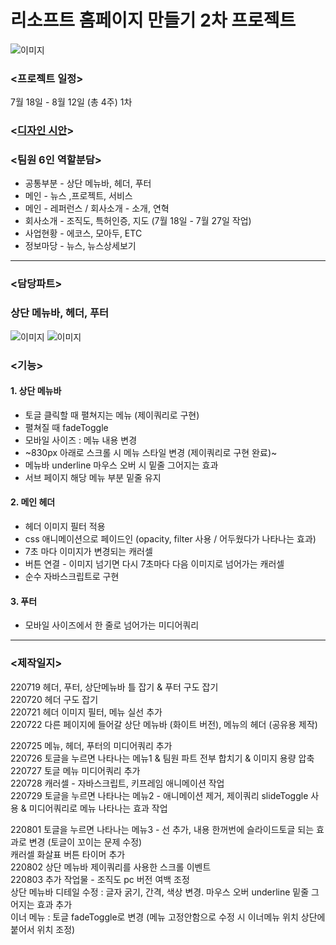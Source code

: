 # 리소프트 홈페이지 만들기 2차 프로젝트

![이미지](https://velog.velcdn.com/images/igit322/post/c7947666-37df-423c-aacf-3714cc3f5417/image.png)

### <프로젝트 일정>  
7월 18일 - 8월 12일 (총 4주) 1차  

### <[디자인 시안](https://xd.adobe.com/view/f608027b-e8cb-443a-a512-91ead94bf53e-a35b/specs/)>
  
### <팀원 6인 역할분담>  
- 공통부분 - 상단 메뉴바, 헤더, 푸터  
- 메인 - 뉴스 ,프로젝트, 서비스  
- 메인 - 레퍼런스 / 회사소개 - 소개, 연혁  
- 회사소개 - 조직도, 특허인증, 지도 (7월 18일 - 7월 27일 작업)  
- 사업현황 - 에코스, 모아두, ETC  
- 정보마당 - 뉴스, 뉴스상세보기  
  
------------  

### <담당파트>  
### **상단 메뉴바, 헤더, 푸터**

![이미지](https://velog.velcdn.com/images/igit322/post/70b4452e-459a-4d98-b55e-2c19f5424d06/image.png)
![이미지](https://velog.velcdn.com/images/igit322/post/8c84dad4-c4b2-4cb2-9c78-beff43573f88/image.png)

### <기능>
#### 1. 상단 메뉴바
- 토글 클릭할 때 펼쳐지는 메뉴 (제이쿼리로 구현)
- 펼쳐질 때 fadeToggle
- 모바일 사이즈 : 메뉴 내용 변경
- ~830px 아래로 스크롤 시 메뉴 스타일 변경 (제이쿼리로 구현 완료)~
- 메뉴바 underline 마우스 오버 시 밑줄 그어지는 효과
- 서브 페이지 해당 메뉴 부분 밑줄 유지

#### 2. 메인 헤더
- 헤더 이미지 필터 적용
- css 애니메이션으로 페이드인 (opacity, filter 사용 / 어두웠다가 나타나는 효과)
- 7초 마다 이미지가 변경되는 캐러셀
- 버튼 연결 - 이미지 넘기면 다시 7초마다 다음 이미지로 넘어가는 캐러셀
- 순수 자바스크립트로 구현

#### 3. 푸터
- 모바일 사이즈에서 한 줄로 넘어가는 미디어쿼리
  
------------
  
### <제작일지>
220719 헤더, 푸터, 상단메뉴바 틀 잡기 & 푸터 구도 잡기  
220720 헤더 구도 잡기  
220721 헤더 이미지 필터, 메뉴 실선 추가  
220722 다른 페이지에 들어갈 상단 메뉴바 (화이트 버전), 메뉴의 헤더 (공유용 제작)  
  
220725 메뉴, 헤더, 푸터의 미디어쿼리 추가  
220726 토글을 누르면 나타나는 메뉴1 & 팀원 파트 전부 합치기 & 이미지 용량 압축  
220727 토글 메뉴 미디어쿼리 추가  
220728 캐러셀 - 자바스크립트, 키프레임 애니메이션 작업  
220729 토글을 누르면 나타나는 메뉴2 - 애니메이션 제거, 제이쿼리 slideToggle 사용 & 미디어쿼리로 메뉴 나타나는 효과 작업  
  
220801 토글을 누르면 나타나는 메뉴3 - 선 추가, 내용 한꺼번에 슬라이드토글 되는 효과로 변경 (토글이 꼬이는 문제 수정)  
       캐러셀 화살표 버튼 타이머 추가   
220802 상단 메뉴바 제이쿼리를 사용한 스크롤 이벤트  
220803 추가 작업물 - 조직도 pc 버전 여백 조정  
       상단 메뉴바 디테일 수정 : 글자 굵기, 간격, 색상 변경.  마우스 오버 underline 밑줄 그어지는 효과 추가  
       이너 메뉴 : 토글 fadeToggle로 변경 (메뉴 고정안함으로 수정 시 이너메뉴 위치 상단에 붙어서 위치 조정)  





